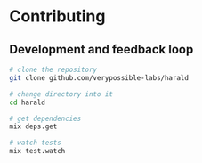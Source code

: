 # Contributing

## Development and feedback loop

```bash
# clone the repository
git clone github.com/verypossible-labs/harald

# change directory into it
cd harald

# get dependencies
mix deps.get

# watch tests
mix test.watch
```
